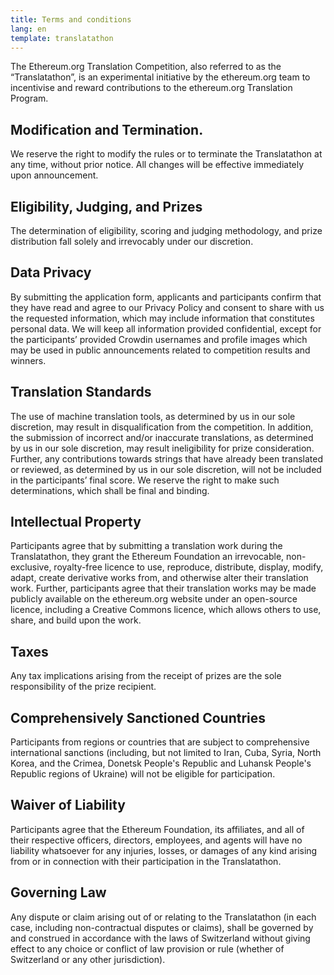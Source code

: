 ```yaml
---
title: Terms and conditions
lang: en
template: translatathon
---
```


The Ethereum.org Translation Competition, also referred to as the “Translatathon”, is an experimental initiative by the ethereum.org team to incentivise and reward contributions to the ethereum.org Translation Program.

## Modification and Termination.

We reserve the right to modify the rules or to terminate the Translatathon at any time, without prior notice. All changes will be effective immediately upon announcement.

## Eligibility, Judging, and Prizes

The determination of eligibility, scoring and judging methodology, and prize distribution fall solely and irrevocably under our discretion.

## Data Privacy

By submitting the application form, applicants and participants confirm that they have read and agree to our Privacy Policy and consent to share with us the requested information, which may include information that constitutes personal data. We will keep all information provided confidential, except for the participants’ provided Crowdin usernames and profile images which may be used in public announcements related to competition results and winners.

## Translation Standards

The use of machine translation tools, as determined by us in our sole discretion, may result in disqualification from the competition. In addition, the submission of incorrect and/or inaccurate translations, as determined by us in our sole discretion, may result ineligibility for prize consideration. Further, any contributions towards strings that have already been translated or reviewed, as determined by us in our sole discretion, will not be included in the participants’ final score. We reserve the right to make such determinations, which shall be final and binding.

## Intellectual Property

Participants agree that by submitting a translation work during the Translatathon, they grant the Ethereum Foundation an irrevocable, non-exclusive, royalty-free licence to use, reproduce, distribute, display, modify, adapt, create derivative works from, and otherwise alter their translation work. Further, participants agree that their translation works may be made publicly available on the ethereum.org website under an open-source licence, including a Creative Commons licence, which allows others to use, share, and build upon the work.

## Taxes

Any tax implications arising from the receipt of prizes are the sole responsibility of the prize recipient.

## Comprehensively Sanctioned Countries

Participants from regions or countries that are subject to comprehensive international sanctions (including, but not limited to Iran, Cuba, Syria, North Korea, and the Crimea, Donetsk People's Republic and Luhansk People's Republic regions of Ukraine) will not be eligible for participation.

## Waiver of Liability

Participants agree that the Ethereum Foundation, its affiliates, and all of their respective officers, directors, employees, and agents will have no liability whatsoever for any injuries, losses, or damages of any kind arising from or in connection with their participation in the Translatathon.

## Governing Law

Any dispute or claim arising out of or relating to the Translatathon (in each case, including non-contractual disputes or claims), shall be governed by and construed in accordance with the laws of Switzerland without giving effect to any choice or conflict of law provision or rule (whether of Switzerland or any other jurisdiction).
